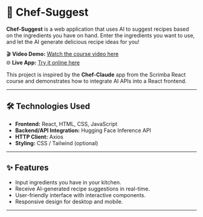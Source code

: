 # 🍳 Chef-Suggest

**Chef-Suggest** is a web application that uses AI to suggest recipes based on the ingredients you have on hand. Enter the ingredients you want to use, and let the AI generate delicious recipe ideas for you!

🎬 **Video Demo:** [Watch the course video here](https://github.com/up33anas/chef.mp4)  
🌐 **Live App:** [Try it online here](https://chef-mistral-snowy.vercel.app)

This project is inspired by the **Chef-Claude** app from the Scrimba React course and demonstrates how to integrate AI APIs into a React frontend.

---

## 🛠 Technologies Used

- **Frontend:** React, HTML, CSS, JavaScript
- **Backend/API Integration:** Hugging Face Inference API
- **HTTP Client:** Axios
- **Styling:** CSS / Tailwind (optional)

---

## ✨ Features

- Input ingredients you have in your kitchen.
- Receive AI-generated recipe suggestions in real-time.
- User-friendly interface with interactive components.
- Responsive design for desktop and mobile.

---
